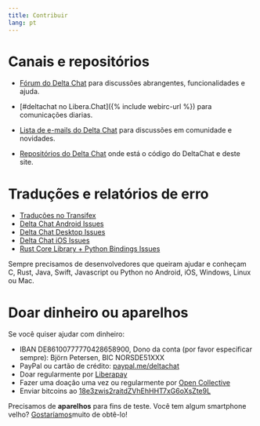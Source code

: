 ```yaml
---
title: Contribuir
lang: pt
---
```


# Canais e repositórios

- [Fórum do Delta Chat](https://support.delta.chat) para discussões
  abrangentes, funcionalidades e ajuda.

- [#deltachat no Libera.Chat]({% include webirc-url %}) para comunicações diarias.

- [Lista de e-mails do Delta Chat](https://lists.codespeak.net/postorius/lists/delta.codespeak.net/) 
  para discussões em comunidade e novidades.

- [Repositórios do Delta Chat](https://github.com/deltachat/) onde está 
  o código do DeltaChat e deste site.

# Traduções e relatórios de erro

- [Traduções no Transifex](https://www.transifex.com/delta-chat/public/)
- [Delta Chat Android Issues](https://github.com/deltachat/deltachat-android/issues)
- [Delta Chat Desktop Issues](https://github.com/deltachat/deltachat-desktop/issues)
- [Delta Chat iOS Issues](https://github.com/deltachat/deltachat-ios/issues)
- [Rust Core Library + Python Bindings Issues](https://github.com/deltachat/deltachat-core-rust/issues)

Sempre precisamos de desenvolvedores que queiram ajudar e conheçam 
C, Rust, Java, Swift, Javascript ou Python no Android, iOS, Windows, Linux ou Mac.


# Doar dinheiro ou aparelhos

Se você quiser ajudar com dinheiro:

- IBAN DE86100777770428658900, Dono da conta (por favor especificar sempre): Björn Petersen, BIC NORSDE51XXX
- PayPal ou cartão de crédito: [paypal.me/deltachat](https://paypal.me/deltachat/20)
- Doar regularmente por [Liberapay](https://liberapay.com/delta.chat/)
- Fazer uma doação uma vez ou regularmente por [Open Collective](https://opencollective.com/delta-chat/donate)
- Enviar bitcoins ao [18e3zwis2raitdZVhEhHHT7xG6oXsZte9L](bitcoin:18e3zwis2raitdZVhEhHHT7xG6oXsZte9L)

Precisamos de **aparelhos** para fins de teste. Você tem algum smartphone velho?
[Gostaríamos](imprint)muito de obtê-lo!
